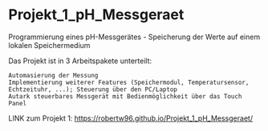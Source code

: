 # Projekt_1_pH_Messgeraet
Programmierung eines pH-Messgerätes - Speicherung der Werte auf einem lokalen Speichermedium

Das Projekt ist in 3 Arbeitspakete unterteilt:

    Automasierung der Messung
    Implementierung weiterer Features (Speichermodul, Temperatursensor, Echtzeituhr, ...); Steuerung über den PC/Laptop
    Autark steuerbares Messgerät mit Bedienmöglichkeit über das Touch Panel



LINK zum Projekt 1: https://robertw96.github.io/Projekt_1_pH_Messgeraet/ 
